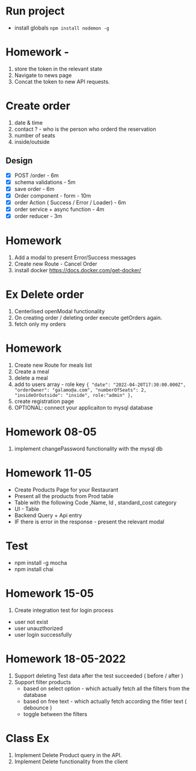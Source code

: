 # Run project

- install globals `npm install nodemon -g`

# Homework -

1. store the token in the relevant state
2. Navigate to news page
3. Concat the token to new API requests.

# Create order

1. date & time
2. contact ? - who is the person who orderd the reservation
3. number of seats
4. inside/outside

## Design

- [x] POST /order - 6m
- [x] schema validations - 5m
- [x] save order - 6m
- [x] Order component - form - 10m
- [x] order Action ( Success / Error / Loader) - 6m
- [x] order service + async function - 4m
- [x] order reducer - 3m

# Homework

1. Add a modal to present Error/Success messages
2. Create new Route - Cancel Order
3. install docker https://docs.docker.com/get-docker/

# Ex Delete order

1. Centerlised openModal functionality
2. On creating order / deleting order execute getOrders again.
3. fetch only my orders

# Homework

1.  Create new Route for meals list
2.  Create a meal
3.  delete a meal
4.  add to users array - role key
    `{ "date": "2022-04-20T17:30:00.000Z", "orderOwner": "galamo@a.com", "numberOfSeats": 2, "insideOrOutside": "inside", role:"admin" },`
5.  create registration page
6.  OPTIONAL: connect your applicaiton to mysql database

# Homework 08-05

1. implement changePassword functionality with the mysql db

# Homework 11-05

- Create Products Page for your Restaurant
- Present all the products from Prod table
- Table with the following Code ,Name, Id , standard_cost category
- UI - Table
- Backend Query + Api entry
- IF there is error in the response - present the relevant modal

# Test

- npm install -g mocha
- npm install chai

# Homework 15-05

1. Create integration test for login process

- user not exist
- user unauzthorized
- user login successfully

# Homework 18-05-2022

1. Support deleting Test data after the test succeeded ( before / after )
2. Support filter products
   - based on select option - which actually fetch all the filters from the database
   - based on free text - which actually fetch according the fitler text ( debounce )
   - toggle between the filters


# Class Ex
1. Implement Delete Product query in the API.
2. Implement Delete functionality from the client
